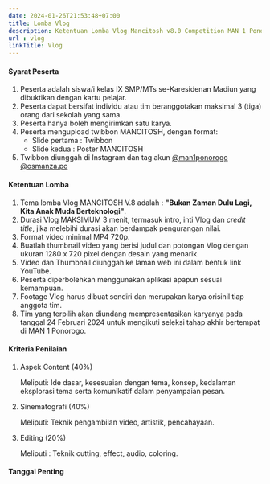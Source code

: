 ```yaml
---
date: 2024-01-26T21:53:48+07:00
title: Lomba Vlog
description: Ketentuan Lomba Vlog Mancitosh v8.0 Competition MAN 1 Ponorogo
url : vlog
linkTitle: Vlog
---
```


#### Syarat Peserta

1. Peserta adalah siswa/i kelas IX SMP/MTs se-Karesidenan Madiun yang dibuktikan dengan kartu pelajar.
2. Peserta dapat bersifat individu atau tim beranggotakan maksimal 3 (tiga) orang dari sekolah yang sama.
3. Peserta hanya boleh mengirimkan satu karya.
4. Peserta mengupload twibbon MANCITOSH, dengan format:
   - Slide pertama : Twibbon
   - Slide kedua : Poster MANCITOSH
5. Twibbon diunggah di Instagram dan tag akun [@man1ponorogo](https://instagram.com/man1ponorogo) [@osmanza.po](https://instagram.com/osmanza.po)

#### Ketentuan Lomba

1. Tema lomba Vlog MANCITOSH V.8 adalah : **"Bukan Zaman Dulu Lagi, Kita Anak Muda Berteknologi"**.
2. Durasi Vlog MAKSIMUM 3 menit, termasuk intro, inti Vlog dan *credit title*, jika melebihi durasi akan berdampak pengurangan nilai.
3. Format video minimal MP4 720p.
4. Buatlah thumbnail video yang berisi judul dan potongan Vlog dengan ukuran 1280 x 720 pixel dengan desain yang menarik.
5. Video dan Thumbnail diunggah ke laman web ini dalam bentuk link YouTube.
6. Peserta diperbolehkan menggunakan aplikasi apapun sesuai kemampuan.
7. Footage Vlog harus dibuat sendiri dan merupakan karya orisinil tiap anggota tim.
8. Tim yang terpilih akan diundang mempresentasikan karyanya pada tanggal 24 Februari 2024 untuk mengikuti seleksi tahap akhir bertempat di MAN 1 Ponorogo.

#### Kriteria Penilaian

1. Aspek Content (40%)

    Meliputi: Ide dasar, kesesuaian dengan tema, konsep, kedalaman eksplorasi tema serta komunikatif dalam penyampaian pesan.

2. Sinematografi (40%)

    Meliputi: Teknik pengambilan video, artistik, pencahayaan.

3. Editing (20%)

    Meliputi : Teknik cutting, effect, audio, coloring.

#### Tanggal Penting


